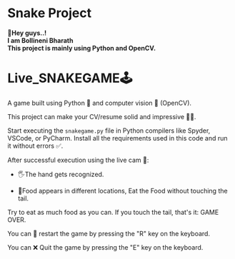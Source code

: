 # Snake Project

👋<b>Hey guys..!<br>
I am Bollineni Bharath <br>
This project is mainly using Python and OpenCV.<br></b>

# Live_SNAKEGAME🕹️

A game built using Python 🐍 and computer vision 🎥 (OpenCV).

This project can make your CV/resume solid and impressive 💼✨.

Start executing the `snakegame.py` file in Python compilers like Spyder, VSCode, or PyCharm.
Install all the requirements used in this code and run it without errors ✅.

After successful execution using the live cam 📸:

- 🖐️The hand gets recognized.
  
- 🍎Food appears in different locations, Eat the Food  without touching the tail.

Try to eat as much food as you can. If you touch the tail, that's it: GAME OVER. 

You can 🔄 restart the game by pressing the "R" key on the keyboard.

You can ❌ Quit the game by pressing the "E" key on the keyboard.






